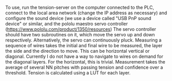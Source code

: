 To use, run the tension-server on the computer connected to the PLC, connect to 
the local area network (change the IP address as necessary) and configure the
sound device (we use a device called "USB PnP sound device" or similar, and the
pololu maestro servo controller (https://www.pololu.com/product/1350/resources)
The servo controller should have two subroutines on it, which move the servo up 
and down respectively. Alternatively, the servo can continuously pluck.
Measuring a sequence of wires takes the initial and final wire to be measured,
the layer the side and the direction to move. This can be horizontal vertical or 
diagonal. Currently I do not have a way to navigate to wires on demand for the
diagonal layers. For the horizontal, this is trivial. Measurement takes the average
of several NN pitches with passing tension and confidence over a threshold. Tension
is calculated using a LUT for each layer.
